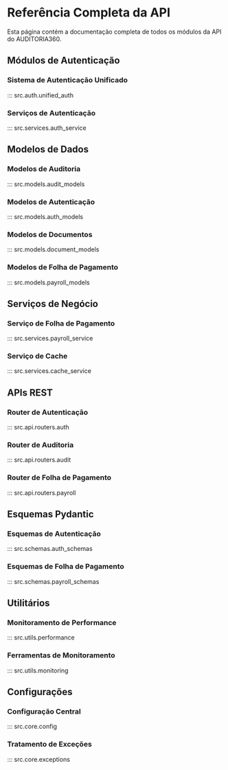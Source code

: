 # Referência Completa da API

Esta página contém a documentação completa de todos os módulos da API do AUDITORIA360.

## Módulos de Autenticação

### Sistema de Autenticação Unificado

::: src.auth.unified_auth

### Serviços de Autenticação

::: src.services.auth_service

## Modelos de Dados

### Modelos de Auditoria

::: src.models.audit_models

### Modelos de Autenticação

::: src.models.auth_models

### Modelos de Documentos

::: src.models.document_models

### Modelos de Folha de Pagamento

::: src.models.payroll_models

## Serviços de Negócio

### Serviço de Folha de Pagamento

::: src.services.payroll_service

### Serviço de Cache

::: src.services.cache_service

## APIs REST

### Router de Autenticação

::: src.api.routers.auth

### Router de Auditoria

::: src.api.routers.audit

### Router de Folha de Pagamento

::: src.api.routers.payroll

## Esquemas Pydantic

### Esquemas de Autenticação

::: src.schemas.auth_schemas

### Esquemas de Folha de Pagamento

::: src.schemas.payroll_schemas

## Utilitários

### Monitoramento de Performance

::: src.utils.performance

### Ferramentas de Monitoramento

::: src.utils.monitoring

## Configurações

### Configuração Central

::: src.core.config

### Tratamento de Exceções

::: src.core.exceptions
